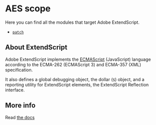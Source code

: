 # AES scope

Here you can find all the modules that target Adobe ExtendScript.

  * [`patch`](./patch/README.md)

## About ExtendScript
Adobe ExtendScript implements the [ECMAScript](https://en.wikipedia.org/wiki/ECMAScript) (JavaScript) language according to the ECMA-262 (ECMAScript 3) and ECMA-357 (XML) specification.
It also defines a global debugging object, the dollar (`$`) object, and a reporting utility for ExtendScript elements, the ExtendScript Reflection interface.


## More info

Read [the docs](../docs/README.md)

